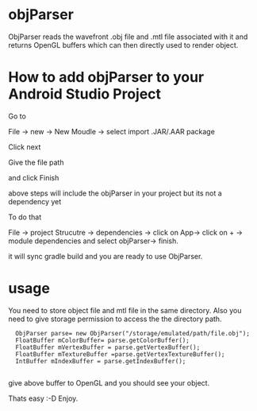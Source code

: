 # objParser

ObjParser reads the wavefront .obj file and .mtl file associated with it and returns OpenGL buffers which can then directly used to render object.

# How to add objParser to your Android Studio Project

Go to

File -> new -> New Moudle -> select import .JAR/.AAR package 

Click next

Give the file path 

and click Finish

above steps will include the objParser in your project but its not a dependency yet 

To do that

File -> project Strucutre -> dependencies -> click on App-> click on + -> module dependencies and select objParser-> finish.


it will sync gradle build and you are ready to use ObjParser.

# usage

You need to store object file and mtl file in the same directory. Also you need to give storage permission to access the the directory path.

```
  ObjParser parse= new ObjParser("/storage/emulated/path/file.obj");
  FloatBuffer mColorBuffer= parse.getColorBuffer();
  FloatBuffer mVertexBuffer = parse.getVertexBuffer();
  FloatBuffer mTextureBuffer =parse.getVertexTextureBuffer();
  IntBuffer mIndexBuffer = parse.getIndexBuffer();
 
```
 give above buffer to OpenGL and you should see your object.

Thats easy :-D
Enjoy.
